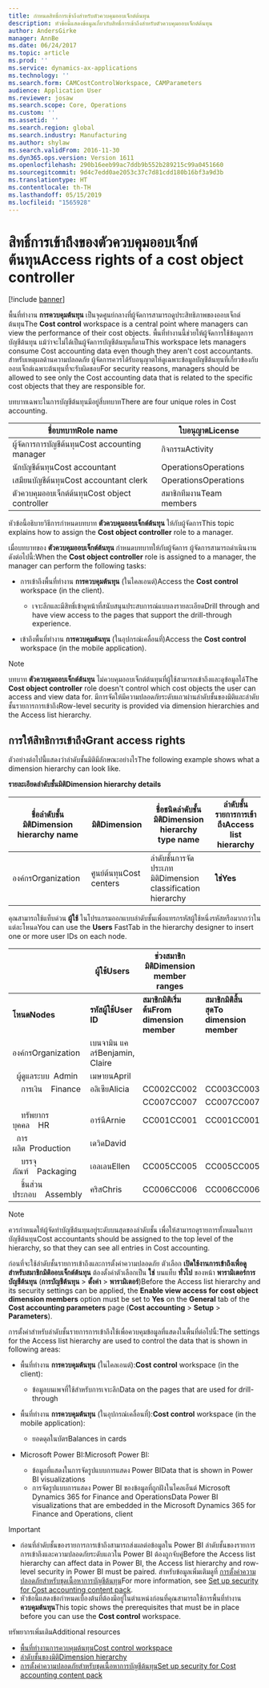 ```yaml
---
title: กำหนดสิทธิ์การเข้าถึงสำหรับตัวควบคุมออบเจ็กต์ต้นทุน
description: หัวข้อนี้แสดงข้อมูลเกี่ยวกับสิทธิ์การเข้าถึงสำหรับตัวควบคุมออบเจ็กต์ต้นทุน
author: AndersGirke
manager: AnnBe
ms.date: 06/24/2017
ms.topic: article
ms.prod: ''
ms.service: dynamics-ax-applications
ms.technology: ''
ms.search.form: CAMCostControlWorkspace, CAMParameters
audience: Application User
ms.reviewer: josaw
ms.search.scope: Core, Operations
ms.custom: ''
ms.assetid: ''
ms.search.region: global
ms.search.industry: Manufacturing
ms.author: shylaw
ms.search.validFrom: 2016-11-30
ms.dyn365.ops.version: Version 1611
ms.openlocfilehash: 290b16eeb99ac7ddb9b552b289215c99a0451660
ms.sourcegitcommit: 9d4c7edd0ae2053c37c7d81cdd180b16bf3a9d3b
ms.translationtype: HT
ms.contentlocale: th-TH
ms.lasthandoff: 05/15/2019
ms.locfileid: "1565928"
---
```

# <a name="access-rights-of-a-cost-object-controller"></a><span data-ttu-id="9bd28-103">สิทธิ์การเข้าถึงของตัวควบคุมออบเจ็กต์ต้นทุน</span><span class="sxs-lookup"><span data-stu-id="9bd28-103">Access rights of a cost object controller</span></span>

[!include [banner](../includes/banner.md)]

<span data-ttu-id="9bd28-104">พื้นที่ทำงาน **การควบคุมต้นทุน** เป็นจุดศูนย์กลางที่ผู้จัดการสามารถดูประสิทธิภาพของออบเจ็กต์ต้นทุน</span><span class="sxs-lookup"><span data-stu-id="9bd28-104">The **Cost control** workspace is a central point where managers can view the performance of their cost objects.</span></span> <span data-ttu-id="9bd28-105">พื้นที่ทำงานนี้ช่วยให้ผู้จัดการใช้ข้อมูลการบัญชีต้นทุน แม้ว่าจะไม่ได้เป็นผู้จัดการบัญชีต้นทุนก็ตาม</span><span class="sxs-lookup"><span data-stu-id="9bd28-105">This workspace lets managers consume Cost accounting data even though they aren't cost accountants.</span></span> <span data-ttu-id="9bd28-106">สำหรับเหตุผลด้านความปลอดภัย ผู้จัดการควรได้รับอนุญาตให้ดูเฉพาะข้อมูลบัญชีต้นทุนที่เกี่ยวข้องกับออบเจ็กต์เฉพาะต้นทุนที่จะรับผิดชอบ</span><span class="sxs-lookup"><span data-stu-id="9bd28-106">For security reasons, managers should be allowed to see only the Cost accounting data that is related to the specific cost objects that they are responsible for.</span></span>

<span data-ttu-id="9bd28-107">บทบาทเฉพาะในการบัญชีต้นทุนมีอยู่สี่บทบาท</span><span class="sxs-lookup"><span data-stu-id="9bd28-107">There are four unique roles in Cost accounting.</span></span>

| <span data-ttu-id="9bd28-108">ชื่อบทบาท</span><span class="sxs-lookup"><span data-stu-id="9bd28-108">Role name</span></span>               | <span data-ttu-id="9bd28-109">ใบอนุญาต</span><span class="sxs-lookup"><span data-stu-id="9bd28-109">License</span></span>      |
|-------------------------|--------------|
| <span data-ttu-id="9bd28-110">ผู้จัดการการบัญชีต้นทุน</span><span class="sxs-lookup"><span data-stu-id="9bd28-110">Cost accounting manager</span></span> | <span data-ttu-id="9bd28-111">กิจกรรม</span><span class="sxs-lookup"><span data-stu-id="9bd28-111">Activity</span></span>     |
| <span data-ttu-id="9bd28-112">นักบัญชีต้นทุน</span><span class="sxs-lookup"><span data-stu-id="9bd28-112">Cost accountant</span></span>         | <span data-ttu-id="9bd28-113">Operations</span><span class="sxs-lookup"><span data-stu-id="9bd28-113">Operations</span></span>   |
| <span data-ttu-id="9bd28-114">เสมียนบัญชีต้นทุน</span><span class="sxs-lookup"><span data-stu-id="9bd28-114">Cost accountant clerk</span></span>   | <span data-ttu-id="9bd28-115">Operations</span><span class="sxs-lookup"><span data-stu-id="9bd28-115">Operations</span></span>   |
| <span data-ttu-id="9bd28-116">ตัวควบคุมออบเจ็กต์ต้นทุน</span><span class="sxs-lookup"><span data-stu-id="9bd28-116">Cost object controller</span></span>  | <span data-ttu-id="9bd28-117">สมาชิกทีมงาน</span><span class="sxs-lookup"><span data-stu-id="9bd28-117">Team members</span></span> |

<span data-ttu-id="9bd28-118">หัวข้อนี้อธิบายวิธีการกำหนดบทบาท **ตัวควบคุมออบเจ็กต์ต้นทุน** ให้กับผู้จัดการ</span><span class="sxs-lookup"><span data-stu-id="9bd28-118">This topic explains how to assign the **Cost object controller** role to a manager.</span></span>

<span data-ttu-id="9bd28-119">เมื่อบทบาทของ **ตัวควบคุมออบเจ็กต์ต้นทุน** กำหนดบทบาทให้กับผู้จัดการ ผู้จัดการสามารถดำเนินงานดังต่อไปนี้:</span><span class="sxs-lookup"><span data-stu-id="9bd28-119">When the **Cost object controller** role is assigned to a manager, the manager can perform the following tasks:</span></span>

- <span data-ttu-id="9bd28-120">การเข้าถึงพื้นที่ทำงาน **การควบคุมต้นทุน** (ในไคลเอนต์)</span><span class="sxs-lookup"><span data-stu-id="9bd28-120">Access the **Cost control** workspace (in the client).</span></span>

    - <span data-ttu-id="9bd28-121">เจาะลึกและมีสิทธิ์เข้าดูหน้าที่สนับสนุนประสบการณ์แบบลงรายละเอียด</span><span class="sxs-lookup"><span data-stu-id="9bd28-121">Drill through and have view access to the pages that support the drill-through experience.</span></span>

- <span data-ttu-id="9bd28-122">เข้าถึงพื้นที่ทำงาน **การควบคุมต้นทุน** (ในอุปกรณ์เคลื่อนที่)</span><span class="sxs-lookup"><span data-stu-id="9bd28-122">Access the **Cost control** workspace (in the mobile application).</span></span>

> [!NOTE]
> <span data-ttu-id="9bd28-123">บทบาท **ตัวควบคุมออบเจ็กต์ต้นทุน** ไม่ควบคุมออบเจ็กต์ต้นทุนที่ผู้ใช้สามารถเข้าถึงและดูข้อมูลได้</span><span class="sxs-lookup"><span data-stu-id="9bd28-123">The **Cost object controller** role doesn't control which cost objects the user can access and view data for.</span></span> <span data-ttu-id="9bd28-124">มีการจัดให้มีความปลอดภัยระดับแถวผ่านลำดับชั้นของมิติและลำดับชั้นรายการการเข้าถึง</span><span class="sxs-lookup"><span data-stu-id="9bd28-124">Row-level security is provided via dimension hierarchies and the Access list hierarchy.</span></span>

## <a name="grant-access-rights"></a><span data-ttu-id="9bd28-125">การให้สิทธิการเข้าถึง</span><span class="sxs-lookup"><span data-stu-id="9bd28-125">Grant access rights</span></span>
<span data-ttu-id="9bd28-126">ตัวอย่างต่อไปนี้แสดงว่าลำดับชั้นมิติมีลักษณะอย่างไร</span><span class="sxs-lookup"><span data-stu-id="9bd28-126">The following example shows what a dimension hierarchy can look like.</span></span>

<span data-ttu-id="9bd28-127">**รายละเอียดลำดับชั้นมิติ**</span><span class="sxs-lookup"><span data-stu-id="9bd28-127">**Dimension hierarchy details**</span></span>

| <span data-ttu-id="9bd28-128">ชื่อลำดับชั้นมิติ</span><span class="sxs-lookup"><span data-stu-id="9bd28-128">Dimension hierarchy name</span></span> | <span data-ttu-id="9bd28-129">มิติ</span><span class="sxs-lookup"><span data-stu-id="9bd28-129">Dimension</span></span>    | <span data-ttu-id="9bd28-130">ชื่อชนิดลำดับชั้นมิติ</span><span class="sxs-lookup"><span data-stu-id="9bd28-130">Dimension hierarchy type name</span></span>      | <span data-ttu-id="9bd28-131">ลำดับชั้นรายการการเข้าถึง</span><span class="sxs-lookup"><span data-stu-id="9bd28-131">Access list hierarchy</span></span> |
|--------------------------|--------------|------------------------------------|-----------------------|
| <span data-ttu-id="9bd28-132">องค์กร</span><span class="sxs-lookup"><span data-stu-id="9bd28-132">Organization</span></span>             | <span data-ttu-id="9bd28-133">ศูนย์ต้นทุน</span><span class="sxs-lookup"><span data-stu-id="9bd28-133">Cost centers</span></span> | <span data-ttu-id="9bd28-134">ลำดับชั้นการจัดประเภทมิติ</span><span class="sxs-lookup"><span data-stu-id="9bd28-134">Dimension classification hierarchy</span></span> | <span data-ttu-id="9bd28-135">**ใช่**</span><span class="sxs-lookup"><span data-stu-id="9bd28-135">**Yes**</span></span>               |

<span data-ttu-id="9bd28-136">คุณสามารถใช้แท็บด่วน **ผู้ใช้** ในโปรแกรมออกแบบลำดับชั้นเพื่อแทรกรหัสผู้ใช้หนึ่งรหัสหรือมากกว่าในแต่ละโหนด</span><span class="sxs-lookup"><span data-stu-id="9bd28-136">You can use the **Users** FastTab in the hierarchy designer to insert one or more user IDs on each node.</span></span>

|                                   | <span data-ttu-id="9bd28-137">ผู้ใช้</span><span class="sxs-lookup"><span data-stu-id="9bd28-137">Users</span></span>            | <span data-ttu-id="9bd28-138">ช่วงสมาชิกมิติ</span><span class="sxs-lookup"><span data-stu-id="9bd28-138">Dimension member ranges</span></span>   |                         |
|-----------------------------------|------------------|---------------------------|-------------------------|
| <span data-ttu-id="9bd28-139">**โหนด**</span><span class="sxs-lookup"><span data-stu-id="9bd28-139">**Nodes**</span></span>                         | <span data-ttu-id="9bd28-140">**รหัสผู้ใช้**</span><span class="sxs-lookup"><span data-stu-id="9bd28-140">**User ID**</span></span>      | <span data-ttu-id="9bd28-141">**สมาชิกมิติเริ่มต้น**</span><span class="sxs-lookup"><span data-stu-id="9bd28-141">**From dimension member**</span></span> | <span data-ttu-id="9bd28-142">**สมาชิกมิติสิ้นสุด**</span><span class="sxs-lookup"><span data-stu-id="9bd28-142">**To dimension member**</span></span> |
| <span data-ttu-id="9bd28-143">องค์กร</span><span class="sxs-lookup"><span data-stu-id="9bd28-143">Organization</span></span>                      | <span data-ttu-id="9bd28-144">เบนจามิน แคลร์</span><span class="sxs-lookup"><span data-stu-id="9bd28-144">Benjamin, Claire</span></span> |                           |                         |
| <span data-ttu-id="9bd28-145">&nbsp;&nbsp;ผู้ดูแลระบบ</span><span class="sxs-lookup"><span data-stu-id="9bd28-145">&nbsp;&nbsp;Admin</span></span>                 | <span data-ttu-id="9bd28-146">เมษายน</span><span class="sxs-lookup"><span data-stu-id="9bd28-146">April</span></span>            |                           |                         |
| <span data-ttu-id="9bd28-147">&nbsp;&nbsp;&nbsp;&nbsp;การเงิน</span><span class="sxs-lookup"><span data-stu-id="9bd28-147">&nbsp;&nbsp;&nbsp;&nbsp;Finance</span></span>   | <span data-ttu-id="9bd28-148">อลิเซีย</span><span class="sxs-lookup"><span data-stu-id="9bd28-148">Alicia</span></span>           | <span data-ttu-id="9bd28-149">CC002</span><span class="sxs-lookup"><span data-stu-id="9bd28-149">CC002</span></span>                     | <span data-ttu-id="9bd28-150">CC003</span><span class="sxs-lookup"><span data-stu-id="9bd28-150">CC003</span></span>                   |
|                                   |                  | <span data-ttu-id="9bd28-151">CC007</span><span class="sxs-lookup"><span data-stu-id="9bd28-151">CC007</span></span>                     | <span data-ttu-id="9bd28-152">CC007</span><span class="sxs-lookup"><span data-stu-id="9bd28-152">CC007</span></span>                   |
| <span data-ttu-id="9bd28-153">&nbsp;&nbsp;&nbsp;&nbsp;ทรัพยากรบุคคล</span><span class="sxs-lookup"><span data-stu-id="9bd28-153">&nbsp;&nbsp;&nbsp;&nbsp;HR</span></span>        | <span data-ttu-id="9bd28-154">อาร์นี</span><span class="sxs-lookup"><span data-stu-id="9bd28-154">Arnie</span></span>            | <span data-ttu-id="9bd28-155">CC001</span><span class="sxs-lookup"><span data-stu-id="9bd28-155">CC001</span></span>                     | <span data-ttu-id="9bd28-156">CC001</span><span class="sxs-lookup"><span data-stu-id="9bd28-156">CC001</span></span>                   |
| <span data-ttu-id="9bd28-157">&nbsp;&nbsp;การผลิต</span><span class="sxs-lookup"><span data-stu-id="9bd28-157">&nbsp;&nbsp;Production</span></span>            | <span data-ttu-id="9bd28-158">เดวิด</span><span class="sxs-lookup"><span data-stu-id="9bd28-158">David</span></span>            |                           |                         |
| <span data-ttu-id="9bd28-159">&nbsp;&nbsp;&nbsp;&nbsp;บรรจุภัณฑ์</span><span class="sxs-lookup"><span data-stu-id="9bd28-159">&nbsp;&nbsp;&nbsp;&nbsp;Packaging</span></span> | <span data-ttu-id="9bd28-160">เอลเลน</span><span class="sxs-lookup"><span data-stu-id="9bd28-160">Ellen</span></span>            | <span data-ttu-id="9bd28-161">CC005</span><span class="sxs-lookup"><span data-stu-id="9bd28-161">CC005</span></span>                     | <span data-ttu-id="9bd28-162">CC005</span><span class="sxs-lookup"><span data-stu-id="9bd28-162">CC005</span></span>                   |
| <span data-ttu-id="9bd28-163">&nbsp;&nbsp;&nbsp;&nbsp;ชิ้นส่วนประกอบ</span><span class="sxs-lookup"><span data-stu-id="9bd28-163">&nbsp;&nbsp;&nbsp;&nbsp;Assembly</span></span>  | <span data-ttu-id="9bd28-164">คริส</span><span class="sxs-lookup"><span data-stu-id="9bd28-164">Chris</span></span>            | <span data-ttu-id="9bd28-165">CC006</span><span class="sxs-lookup"><span data-stu-id="9bd28-165">CC006</span></span>                     | <span data-ttu-id="9bd28-166">CC006</span><span class="sxs-lookup"><span data-stu-id="9bd28-166">CC006</span></span>                   |

> [!NOTE]
> <span data-ttu-id="9bd28-167">ควรกำหนดให้ผู้จัดทำบัญชีต้นทุนอยู่ระดับบนสุดของลำดับชั้น เพื่อให้สามารถดูรายการทั้งหมดในการบัญชีต้นทุน</span><span class="sxs-lookup"><span data-stu-id="9bd28-167">Cost accountants should be assigned to the top level of the hierarchy, so that they can see all entries in Cost accounting.</span></span>

<span data-ttu-id="9bd28-168">ก่อนที่จะใช้ลำดับชั้นรายการเข้าถึงและการตั้งค่าความปลอดภัย ตัวเลือก **เปิดใช้งานการเข้าถึงเพื่อดูสำหรับสมาชิกมิติออบเจ็กต์ต้นทุน** ต้องตั้งค่าตัวเลือกเป็น **ใช่** บนแท็บ **ทั่วไป** ของหน้า **พารามิเตอร์การบัญชีต้นทุน** (**การบัญชีต้นทุน** > **ตั้งค่า** > **พารามิเตอร์**)</span><span class="sxs-lookup"><span data-stu-id="9bd28-168">Before the Access list hierarchy and its security settings can be applied, the **Enable view access for cost object dimension members** option must be set to **Yes** on the **General** tab of the **Cost accounting parameters** page (**Cost accounting** > **Setup** > **Parameters**).</span></span>

<span data-ttu-id="9bd28-169">การตั้งค่าสำหรับลำดับชั้นรายการการเข้าถึงใช้เพื่อควบคุมข้อมูลที่แสดงในพื้นที่ต่อไปนี้:</span><span class="sxs-lookup"><span data-stu-id="9bd28-169">The settings for the Access list hierarchy are used to control the data that is shown in following areas:</span></span>

- <span data-ttu-id="9bd28-170">พื้นที่ทำงาน **การควบคุมต้นทุน** (ในไคลเอนต์):</span><span class="sxs-lookup"><span data-stu-id="9bd28-170">**Cost control** workspace (in the client):</span></span>

    - <span data-ttu-id="9bd28-171">ข้อมูลบนเพจที่ใช้สำหรับการเจาะลึก</span><span class="sxs-lookup"><span data-stu-id="9bd28-171">Data on the pages that are used for drill-through</span></span>

- <span data-ttu-id="9bd28-172">พื้นที่ทำงาน **การควบคุมต้นทุน** (ในอุปกรณ์เคลื่อนที่):</span><span class="sxs-lookup"><span data-stu-id="9bd28-172">**Cost control** workspace (in the mobile application):</span></span>

    - <span data-ttu-id="9bd28-173">ยอดดุลในบัตร</span><span class="sxs-lookup"><span data-stu-id="9bd28-173">Balances in cards</span></span>

- <span data-ttu-id="9bd28-174">Microsoft Power BI:</span><span class="sxs-lookup"><span data-stu-id="9bd28-174">Microsoft Power BI:</span></span>

    - <span data-ttu-id="9bd28-175">ข้อมูลที่แสดงในการจัดรูปแบบการแสดง Power BI</span><span class="sxs-lookup"><span data-stu-id="9bd28-175">Data that is shown in Power BI visualizations</span></span>
    - <span data-ttu-id="9bd28-176">การจัดรูปแบบการแสดง Power BI ของข้อมูลที่ถูกฝังในไคลเอ็นต์ Microsoft Dynamics 365 for Finance and Operations</span><span class="sxs-lookup"><span data-stu-id="9bd28-176">Data Power BI visualizations that are embedded in the Microsoft Dynamics 365 for Finance and Operations, client</span></span>

> [!IMPORTANT]
> - <span data-ttu-id="9bd28-177">ก่อนที่ลำดับชั้นของรายการการเข้าถึงสามารถส่งผลต่อข้อมูลใน Power BI ลำดับชั้นของรายการการเข้าถึงและความปลอดภัยระดับแถวใน Power BI ต้องถูกจับคู่</span><span class="sxs-lookup"><span data-stu-id="9bd28-177">Before the Access list hierarchy can affect data in Power BI, the Access list hierarchy and row-level security in Power BI must be paired.</span></span> <span data-ttu-id="9bd28-178">สำหรับข้อมูลเพิ่มเติมดูที่ [การตั้งค่าความปลอดภัยสำหรับชุดเนื้อหาการบัญชีต้นทุน](../../dev-itpro/analytics/setup-security-cost-accounting-content-pack.md)</span><span class="sxs-lookup"><span data-stu-id="9bd28-178">For more information, see [Set up security for Cost accounting content pack](../../dev-itpro/analytics/setup-security-cost-accounting-content-pack.md).</span></span>
> - <span data-ttu-id="9bd28-179">หัวข้อนี้แสดงข้อกำหนดเบื้องต้นที่ต้องมีอยู่ในตำแหน่งก่อนที่คุณสามารถใช้การพื้นที่ทำงาน **ควบคุมต้นทุน**</span><span class="sxs-lookup"><span data-stu-id="9bd28-179">This topic shows the prerequisites that must be in place before you can use the **Cost control** workspace.</span></span>

<span data-ttu-id="9bd28-180">ทรัพยากรเพิ่มเติม</span><span class="sxs-lookup"><span data-stu-id="9bd28-180">Additional resources</span></span>

- [<span data-ttu-id="9bd28-181">พื้นที่ทำงานการควบคุมต้นทุน</span><span class="sxs-lookup"><span data-stu-id="9bd28-181">Cost control workspace</span></span>](cost-control-workspace.md)
- [<span data-ttu-id="9bd28-182">ลำดับชั้นของมิติ</span><span class="sxs-lookup"><span data-stu-id="9bd28-182">Dimension hierarchy</span></span>](dimension-hierarchy.md)
- [<span data-ttu-id="9bd28-183">การตั้งค่าความปลอดภัยสำหรับชุดเนื้อหาการบัญชีต้นทุน</span><span class="sxs-lookup"><span data-stu-id="9bd28-183">Set up security for Cost accounting content pack</span></span>](../../dev-itpro/analytics/setup-security-cost-accounting-content-pack.md)
